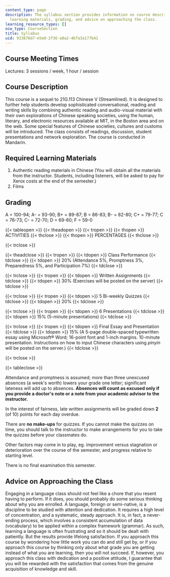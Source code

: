 ```yaml
---
content_type: page
description: The syllabus section provides information on course description, required
  learning materials, grading, and advice on approaching the class.
learning_resource_types: []
ocw_type: CourseSection
title: Syllabus
uid: 923878d7-e5e0-2f36-a0a2-4bfa3a177b41
---
```


Course Meeting Times
--------------------

Lectures: 3 sessions / week, 1 hour / session

Course Description
------------------

This course is a sequel to 21G.113 Chinese V (Streamlined). It is designed to further help students develop sophisticated conversational, reading and writing skills by combining authentic reading and audio-visual material with their own explorations of Chinese speaking societies, using the human, literary, and electronic resources available at MIT, in the Boston area and on the web. Some special features of Chinese societies, cultures and customs will be introduced. The class consists of readings, discussion, student presentations and network exploration. The course is conducted in Mandarin.

Required Learning Materials
---------------------------

1.  Authentic reading materials in Chinese (You will obtain all the materials from the instructor. Students, including listeners, will be asked to pay for Xerox costs at the end of the semester.)
2.  Films

Grading
-------

A = 100-94; A- = 93-90; B+ = 89-87; B = 86-83; B- = 82-80; C+ = 79-77; C = 76-73; C- = 72-70; D = 69-60; F = 59-0

{{< tableopen >}}
{{< theadopen >}}
{{< tropen >}}
{{< thopen >}}
ACTIVITIES
{{< thclose >}}
{{< thopen >}}
PERCENTAGES
{{< thclose >}}

{{< trclose >}}

{{< theadclose >}}
{{< tropen >}}
{{< tdopen >}}
Class Performance
{{< tdclose >}}
{{< tdopen >}}
20% (Attendance 5%, Promptness 3%, Preparedness 5%, and Participation 7%)
{{< tdclose >}}

{{< trclose >}}
{{< tropen >}}
{{< tdopen >}}
Written Assignments
{{< tdclose >}}
{{< tdopen >}}
30% (Exercises will be posted on the server)
{{< tdclose >}}

{{< trclose >}}
{{< tropen >}}
{{< tdopen >}}
5 Bi-weekly Quizzes
{{< tdclose >}}
{{< tdopen >}}
20%
{{< tdclose >}}

{{< trclose >}}
{{< tropen >}}
{{< tdopen >}}
6 Presentations
{{< tdclose >}}
{{< tdopen >}}
15% (5-minute presentations)
{{< tdclose >}}

{{< trclose >}}
{{< tropen >}}
{{< tdopen >}}
Final Essay and Presentation
{{< tdclose >}}
{{< tdopen >}}
15% (A 5-page double-spaced typewritten essay using Microsoft® Word; 16-point font and 1-inch margins. 10-minute presentation. Instructions on how to input Chinese characters using _pinyin_ will be posted on the server.)
{{< tdclose >}}

{{< trclose >}}

{{< tableclose >}}

Attendance and promptness is assumed; more than three unexcused absences (a week's worth) lowers your grade one letter; significant lateness will add up to absences. **Absences will count as excused only if you provide a doctor's note or a note from your academic advisor to the instructor.**

In the interest of fairness, late written assignments will be graded down **2** (of 10) points for each day overdue.

There are **no make-ups** for quizzes. If you cannot make the quizzes on time, you should talk to the instructor to make arrangements for you to take the quizzes before your classmates do.

Other factors may come in to play, eg. improvement versus stagnation or deterioration over the course of the semester, and progress relative to starting level.

There is no final examination this semester.

Advice on Approaching the Class
-------------------------------

Engaging in a language class should not feel like a chore that you resent having to perform. If it does, you should probably do some serious thinking about why you are enrolled. A language, foreign or semi-native, is a discipline to be studied with attention and dedication. It requires a high level of concentration, and a systematic, steady approach. It is, in fact, a never-ending process, which involves a consistent accumulation of data (vocabulary) to be applied within a complex framework (grammar). As such, learning a language is often frustrating and so it should be dealt with patiently. But the results provide lifelong satisfaction. If you approach this course by wondering how little work you can do and still get by, or if you approach this course by thinking only about what grade you are getting instead of what you are learning, then you will not succeed. If, however, you approach this class with dedication and a positive attitude, I guarantee that you will be rewarded with the satisfaction that comes from the genuine acquisition of knowledge and skill.